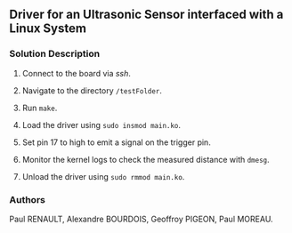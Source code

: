 ## Driver for an Ultrasonic Sensor interfaced with a Linux System

### Solution Description

1. Connect to the board via *ssh*.

2. Navigate to the directory `/testFolder`.

3. Run `make`.

4. Load the driver using `sudo insmod main.ko`.

5. Set pin 17 to high to emit a signal on the trigger pin.

6. Monitor the kernel logs to check the measured distance with `dmesg`.

7. Unload the driver using `sudo rmmod main.ko`.

### Authors

Paul RENAULT, Alexandre BOURDOIS, Geoffroy PIGEON, Paul MOREAU.
